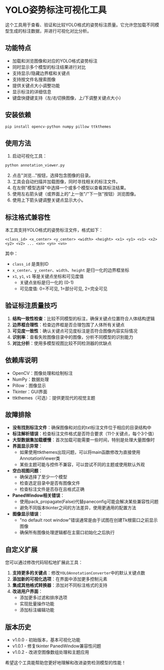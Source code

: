 # YOLO姿势标注可视化工具

这个工具用于查看、验证和比较YOLO格式的姿势标注质量。它允许您加载不同模型生成的标注数据，并进行可视化对比分析。

## 功能特点

- 加载和浏览图像和对应的YOLO格式姿势标注
- 同时显示多个模型的标注结果进行对比
- 支持显示/隐藏边界框和关键点
- 支持按文件名搜索图像
- 提供关键点大小调整功能
- 显示标注的详细信息
- 键盘快捷键支持（左/右切换图像，上/下调整关键点大小）

## 安装依赖

```bash
pip install opencv-python numpy pillow ttkthemes
```

## 使用方法

1. 启动可视化工具：

```bash
python annotation_viewer.py
```

2. 点击"浏览..."按钮，选择包含图像的目录。
3. 工具会自动扫描并加载图像，同时寻找相关的标注文件。
4. 在左侧"模型选择"中选择一个或多个模型以查看其标注结果。
5. 使用左右箭头键（或界面上的"上一张"/"下一张"按钮）浏览图像。
6. 使用上下箭头键调整关键点显示大小。

## 标注格式兼容性

本工具支持YOLO格式的姿势标注文件，格式如下：

```
<class_id> <x_center> <y_center> <width> <height> <x1> <y1> <v1> <x2> <y2> <v2> ... <xn> <yn> <vn>
```

其中：
- `class_id` 是类别ID
- `x_center`、`y_center`、`width`、`height` 是归一化的边界框坐标
- `x1`, `y1`, `v1` 等是关键点坐标和可见度值
  - 关键点坐标是归一化的 (0-1)
  - 可见度值: 0=不可见, 1=部分可见, 2=完全可见

## 验证标注质量技巧

1. **结构一致性检查**：比较不同模型的标注，确保关键点位置符合人体结构逻辑
2. **边界框合理性**：检查边界框是否合理包围了人体所有关键点
3. **可见度一致性**：确认关键点可见度标注是否符合图像内容实际情况
4. **识别率**：查看失败图像目录中的图像，分析不同模型的识别能力
5. **对比分析**：使用多模型视图比较不同检测器的优缺点

## 依赖库说明

- OpenCV：图像处理和绘制标注
- NumPy：数据处理
- Pillow：图像显示
- Tkinter：GUI界面
- ttkthemes（可选）：提供更现代的视觉主题

## 故障排除

- **没有找到标注文件**：确保图像和对应的txt标注文件位于相应的目录结构中
- **标注解析错误**：检查标注文件格式是否符合要求（11个关键点，每个3个值）
- **大型数据集加载缓慢**：首次加载可能需要一些时间，特别是处理大量图像时
- **界面显示异常**：
  - 如果使用ttkthemes出现问题，可以将main函数修改为直接使用AnnotationViewer类
  - 某些主题可能与控件不兼容，可以尝试不同的主题或使用默认外观
- **空白视图问题**：
  - 确保选择了至少一个模型
  - 检查选定目录中是否有图像文件
  - 检查标注文件是否存在且格式正确
- **PanedWindow相关错误**：
  - 使用pack_propagate(False)代替paneconfig可能会解决某些兼容性问题
  - 避免不同版本tkinter之间的方法差异，使用更通用的配置方法
- **图像显示错误**：
  - "no default root window"错误通常是由于试图在创建Tk根窗口之前显示图像
  - 确保所有图像处理逻辑都在主窗口初始化之后执行

## 自定义扩展

您可以通过修改代码轻松地扩展此工具：

1. **支持更多的关键点**：修改`YOLOAnnotationConverter`中的默认关键点数
2. **添加新的可视化选项**：在界面中添加更多控制元素
3. **集成其他格式转换器**：添加对不同标注格式的支持
4. **改进用户界面**：
   - 添加更多过滤和排序选项
   - 实现批量操作功能
   - 添加标注编辑功能

## 版本历史

- v1.0.0 - 初始版本，基本可视化功能
- v1.0.1 - 修复tkinter PanedWindow兼容性问题
- v1.0.2 - 改进空图像数组处理和主题应用

希望这个工具能帮助您更好地理解和改进姿势检测模型的性能！ 